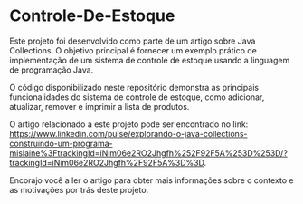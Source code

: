 # Controle-De-Estoque

Este projeto foi desenvolvido como parte de um artigo sobre Java Collections. O objetivo principal é fornecer um exemplo prático de implementação de um sistema de controle de estoque usando a linguagem de programação Java.


O código disponibilizado neste repositório demonstra as principais funcionalidades do sistema de controle de estoque, como adicionar, atualizar, remover e imprimir a lista de produtos. 


O artigo relacionado a este projeto pode ser encontrado no link: https://www.linkedin.com/pulse/explorando-o-java-collections-construindo-um-programa-mislaine%3FtrackingId=iNim06e2RO2Jhgfh%252F92F5A%253D%253D/?trackingId=iNim06e2RO2Jhgfh%2F92F5A%3D%3D. 

Encorajo você a ler o artigo para obter mais informações sobre o contexto e as motivações por trás deste projeto.

  
